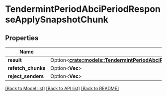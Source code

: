 # TendermintPeriodAbciPeriodResponseApplySnapshotChunk

## Properties

Name | Type | Description | Notes
------------ | ------------- | ------------- | -------------
**result** | Option<[**crate::models::TendermintPeriodAbciPeriodResponseApplySnapshotChunkPeriodResult**](tendermint.abci.ResponseApplySnapshotChunk.Result.md)> |  | [optional]
**refetch_chunks** | Option<**Vec<i64>**> |  | [optional]
**reject_senders** | Option<**Vec<String>**> |  | [optional]

[[Back to Model list]](../README.md#documentation-for-models) [[Back to API list]](../README.md#documentation-for-api-endpoints) [[Back to README]](../README.md)



